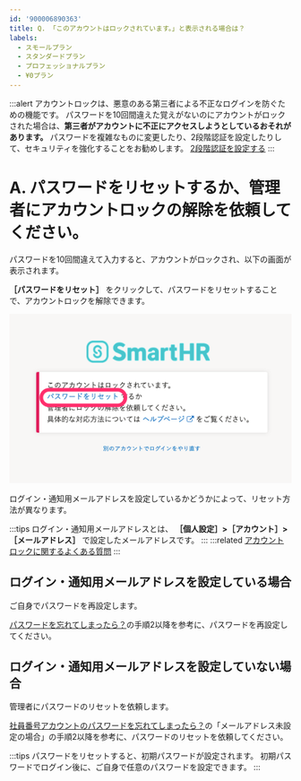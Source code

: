 ```yaml
---
id: '900006890363'
title: Q. 「このアカウントはロックされています。」と表示される場合は？
labels:
  - スモールプラン
  - スタンダードプラン
  - プロフェッショナルプラン
  - ¥0プラン
---
```

:::alert
アカウントロックは、悪意のある第三者による不正なログインを防ぐための機能です。
パスワードを10回間違えた覚えがないのにアカウントがロックされた場合は、**第三者がアカウントに不正にアクセスしようとしているおそれがあります。**
パスワードを複雑なものに変更したり、2段階認証を設定したりして、セキュリティを強化することをお勧めします。
[2段階認証を設定する](https://knowledge.smarthr.jp/hc/ja/articles/360026106174)
:::

# A. パスワードをリセットするか、管理者にアカウントロックの解除を依頼してください。

パスワードを10回間違えて入力すると、アカウントがロックされ、以下の画面が表示されます。

 **［パスワードをリセット］** をクリックして、パスワードをリセットすることで、アカウントロックを解除できます。

![](./accountlock_crew_01.png)

ログイン・通知用メールアドレスを設定しているかどうかによって、リセット方法が異なります。

:::tips
ログイン・通知用メールアドレスとは、 **［個人設定］>［アカウント］>［メールアドレス］** で設定したメールアドレスです。
:::
:::related
[アカウントロックに関するよくある質問](https://knowledge.smarthr.jp/hc/ja/articles/900006120986)
:::

## ログイン・通知用メールアドレスを設定している場合

ご自身でパスワードを再設定します。

[パスワードを忘れてしまったら？](https://knowledge.smarthr.jp/hc/ja/articles/360026265593)の手順2以降を参考に、パスワードを再設定してください。

## ログイン・通知用メールアドレスを設定していない場合

管理者にパスワードのリセットを依頼します。

[社員番号アカウントのパスワードを忘れてしまったら？](https://knowledge.smarthr.jp/hc/ja/articles/360026104374)の「メールアドレス未設定の場合」の手順2以降を参考に、パスワードのリセットを依頼してください。

:::tips
パスワードをリセットすると、初期パスワードが設定されます。
初期パスワードでログイン後に、ご自身で任意のパスワードを設定できます。
:::
